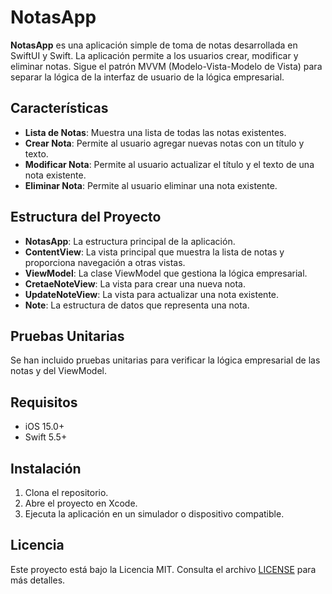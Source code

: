 # NotasApp

**NotasApp** es una aplicación simple de toma de notas desarrollada en SwiftUI y Swift. La aplicación permite a los usuarios crear, modificar y eliminar notas. Sigue el patrón MVVM (Modelo-Vista-Modelo de Vista) para separar la lógica de la interfaz de usuario de la lógica empresarial.

## Características

- **Lista de Notas**: Muestra una lista de todas las notas existentes.
- **Crear Nota**: Permite al usuario agregar nuevas notas con un título y texto.
- **Modificar Nota**: Permite al usuario actualizar el título y el texto de una nota existente.
- **Eliminar Nota**: Permite al usuario eliminar una nota existente.

## Estructura del Proyecto

- **NotasApp**: La estructura principal de la aplicación.
- **ContentView**: La vista principal que muestra la lista de notas y proporciona navegación a otras vistas.
- **ViewModel**: La clase ViewModel que gestiona la lógica empresarial.
- **CretaeNoteView**: La vista para crear una nueva nota.
- **UpdateNoteView**: La vista para actualizar una nota existente.
- **Note**: La estructura de datos que representa una nota.

## Pruebas Unitarias

Se han incluido pruebas unitarias para verificar la lógica empresarial de las notas y del ViewModel.

## Requisitos

- iOS 15.0+
- Swift 5.5+

## Instalación

1. Clona el repositorio.
2. Abre el proyecto en Xcode.
3. Ejecuta la aplicación en un simulador o dispositivo compatible.

## Licencia

Este proyecto está bajo la Licencia MIT. Consulta el archivo [LICENSE](LICENSE) para más detalles.

